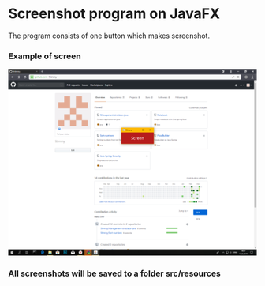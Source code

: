 # Screenshot program on JavaFX

The program consists of one button which makes screenshot.

### Example of screen

![](src/resources/screens/Screen-93.39964842354765.png)

### All screenshots will be saved to a folder src/resources
